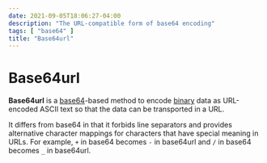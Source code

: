 ```yaml
---
date: 2021-09-05T18:06:27-04:00
description: "The URL-compatible form of base64 encoding"
tags: [ "base64" ]
title: "Base64url"
---
```


# Base64url

**Base64url** is a [base64](base64.md)-based method to encode [binary](binary.md) data as URL-encoded ASCII text so that the data can be transported in a URL.

It differs from base64 in that it forbids line separators and provides alternative character mappings for characters that have special meaning in URLs. For example, `+` in base64 becomes `-` in base64url and `/` in base64 becomes `_` in base64url.

<!-- TODO: Make an encoder/decoder -->
